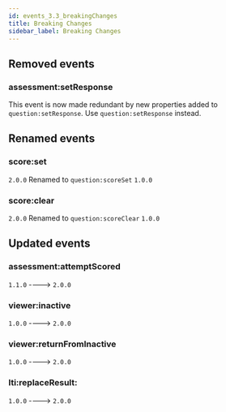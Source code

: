 ```yaml
---
id: events_3.3_breakingChanges
title: Breaking Changes
sidebar_label: Breaking Changes
---
```


## Removed events

### assessment:setResponse

This event is now made redundant by new properties added to `question:setResponse`. Use `question:setResponse` instead.

## Renamed events

### score:set

`2.0.0` Renamed to `question:scoreSet` `1.0.0`

### score:clear

`2.0.0` Renamed to `question:scoreClear` `1.0.0`

## Updated events

### assessment:attemptScored

`1.1.0` ----> `2.0.0`

### viewer:inactive

`1.0.0` ----> `2.0.0`

### viewer:returnFromInactive

`1.0.0` ----> `2.0.0`

### lti:replaceResult:

`1.0.0` ----> `2.0.0`
